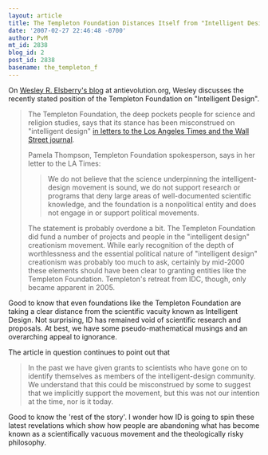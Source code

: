 ```yaml
---
layout: article
title: The Templeton Foundation Distances Itself from "Intelligent Design"
date: '2007-02-27 22:46:48 -0700'
author: PvM
mt_id: 2838
blog_id: 2
post_id: 2838
basename: the_templeton_f
---
```

On [Wesley R. Elsberry's blog](http://www.antievolution.org/cs/node/216) at antievolution.org, Wesley discusses the recently stated position of the Templeton Foundation on "Intelligent Design".

> The Templeton Foundation, the deep pockets people for science and religion studies, says that its stance has been misconstrued on "intelligent design" [in letters to the Los Angeles Times and the Wall Street journal](http://www.latimes.com/business/la-fi-letters4.2feb04,1,4960042.story?coll=la-headlines-business&amp;ctrack=1&amp;cset=true).
> 
> Pamela Thompson, Templeton Foundation spokesperson, says in her letter to the LA Times:
> 
> > We do not believe that the science underpinning the intelligent-design movement is sound, we do not support research or programs that deny large areas of well-documented scientific knowledge, and the foundation is a nonpolitical entity and does not engage in or support political movements.
> 
> The statement is probably overdone a bit. The Templeton Foundation did fund a number of projects and people in the "intelligent design" creationism movement. While early recognition of the depth of worthlessness and the essential political nature of "intelligent design" creationism was probably too much to ask, certainly by mid-2000 these elements should have been clear to granting entities like the Templeton Foundation. Templeton's retreat from IDC, though, only became apparent in 2005.

Good to know that even foundations like the Templeton Foundation are taking a clear distance from the scientific vacuity known as Intelligent Design. Not surprising, ID has remained void of scientific research and proposals. At best, we have some pseudo-mathematical musings and an overarching appeal to ignorance.

The article in question continues to point out that

> In the past we have given grants to scientists who have gone on to identify themselves as members of the intelligent-design community. We understand that this could be misconstrued by some to suggest that we implicitly support the movement, but this was not our intention at the time, nor is it today.

Good to know the 'rest of the story'. I wonder how ID is going to spin these latest revelations which show how people are abandoning what has become known as a scientifically vacuous movement and the theologically risky philosophy.
